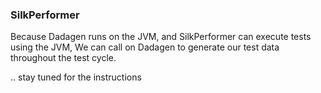 ### SilkPerformer

Because Dadagen runs on the JVM, and SilkPerformer can execute tests using the JVM, We can call on Dadagen to 
generate our test data throughout the test cycle.

.. stay tuned for the instructions